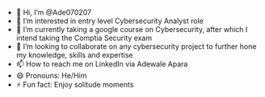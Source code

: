 - 👋 Hi, I’m @Ade070207
- 👀 I’m interested in entry level Cybersecurity Analyst role
- 🌱 I’m currently taking a google course on Cybersecurity, after which I intend taking the Comptia Security exam
- 💞️ I’m looking to collaborate on any cybersecurity project to further hone my knowledge, skills and expertise
- 📫 How to reach me on LinkedIn via Adewale Apara
- 😄 Pronouns: He/Him
- ⚡ Fun fact: Enjoy solitude moments

<!---
Ade070207/Ade070207 is a ✨ special ✨ repository because its `README.md` (this file) appears on your GitHub profile.
You can click the Preview link to take a look at your changes.
--->
